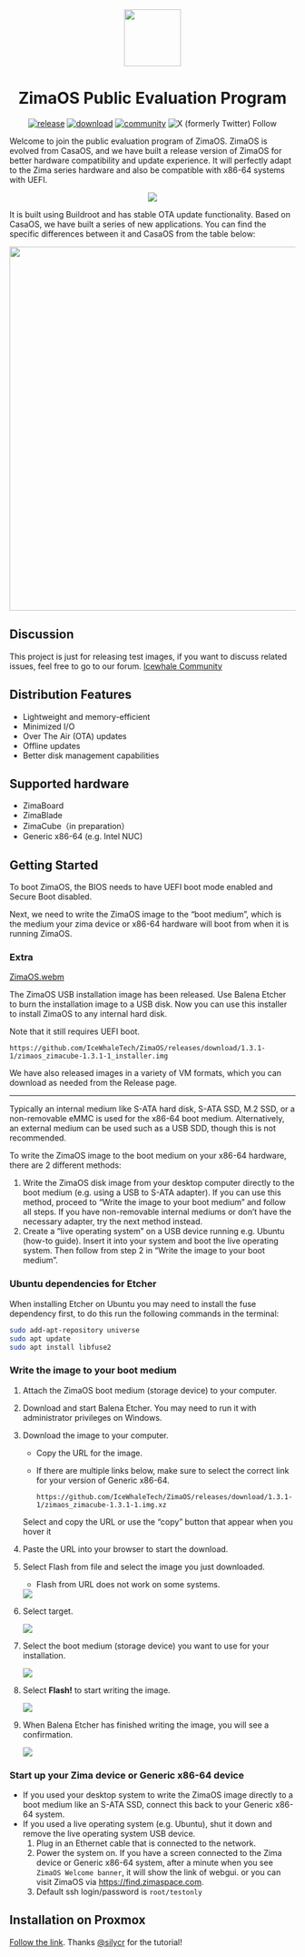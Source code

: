 
[release]: https://github.com/IceWhaleTech/zimaos-rauc/releases
[release-badge]: https://img.shields.io/github/v/release/IceWhaleTech/zimaos-rauc?include_prereleases&style=flat-square
[download]: https://github.com/IceWhaleTech/zimaos-rauc/releases
[download-badge]: https://img.shields.io/github/downloads/IceWhaleTech/zimaos-rauc/total?style=flat-square
[community]: https://icewhale.community/t/welcome-to-the-zimaos-open-beta-program/295
[community-badge]: https://img.shields.io/badge/Contact-community-blue?style=flat-square

<div align="center">
<img src="./assets/20241126-153324.png" width="100">

# ZimaOS Public Evaluation Program
[![release][release-badge]][release]
[![download][download-badge]][download]
[![community][community-badge]][community]
![X (formerly Twitter) Follow](https://img.shields.io/twitter/follow/ZimaSpace?style=flat-square&logo=X&labelColor=555&color=555&link=http%3A%2F%2Fbit.ly%2F3J3P03Q)
</div>

Welcome to join the public evaluation program of ZimaOS. ZimaOS is evolved from CasaOS, and we have built a release version of ZimaOS for better hardware compatibility and update experience. It will perfectly adapt to the Zima series hardware and also be compatible with x86-64 systems with UEFI.
<div align="center">
   <img src="./assets/20250402-150016.png" >
</div>

It is built using Buildroot and has stable OTA update functionality. Based on CasaOS, we have built a series of new applications. You can find the specific differences between it and CasaOS from the table below:
<div align="center">
   <img src="./assets/20241126-144801.jpeg" width="640" >
</div>

## Discussion

This project is just for releasing test images, if you want to discuss related issues, feel free to go to our forum.
[Icewhale Community](https://icewhale.community/t/welcome-to-the-zimaos-open-beta-program/295) 

## Distribution Features

- Lightweight and memory-efficient
- Minimized I/O
- Over The Air (OTA) updates
- Offline updates
- Better disk management capabilities

## Supported hardware

- ZimaBoard
- ZimaBlade
- ZimaCube（in preparation）
- Generic x86-64 (e.g. Intel NUC)

## Getting Started

To boot ZimaOS, the BIOS needs to have UEFI boot mode enabled and Secure Boot disabled.

Next, we need to write the ZimaOS image to the “boot medium”, which is the medium your zima device or x86-64 hardware will boot from when it is running ZimaOS.

### Extra
[ZimaOS.webm](https://github.com/user-attachments/assets/cb81bf93-a89b-46a8-afc6-056efb5483e3)

The ZimaOS USB installation image has been released. Use Balena Etcher to burn the installation image to a USB disk. Now you can use this installer to install ZimaOS to any internal hard disk.

Note that it still requires UEFI boot.
```text
https://github.com/IceWhaleTech/ZimaOS/releases/download/1.3.1-1/zimaos_zimacube-1.3.1-1_installer.img
```
We have also released images in a variety of VM formats, which you can download as needed from the Release page.

---

Typically an internal medium like S-ATA hard disk, S-ATA SSD, M.2 SSD, or a non-removable eMMC is used for the x86-64 boot medium. Alternatively, an external medium can be used such as a USB SDD, though this is not recommended.

To write the ZimaOS image to the boot medium on your x86-64 hardware, there are 2 different methods:

1. Write the ZimaOS disk image from your desktop computer directly to the boot medium (e.g. using a USB to S-ATA adapter). If you can use this method, proceed to “Write the image to your boot medium” and follow all steps. If you have non-removable internal mediums or don’t have the necessary adapter, try the next method instead.
2. Create a “live operating system” on a USB device running e.g. Ubuntu (how-to guide). Insert it into your system and boot the live operating system. Then follow from step 2 in “Write the image to your boot medium”.

### Ubuntu dependencies for Etcher

When installing Etcher on Ubuntu you may need to install the fuse dependency first, to do this run the following commands in the terminal:

```bash
sudo add-apt-repository universe
sudo apt update
sudo apt install libfuse2
```

### Write the image to your boot medium

1. Attach the ZimaOS boot medium (storage device) to your computer.
2. Download and start Balena Etcher. You may need to run it with administrator privileges on Windows.
3. Download the image to your computer.

   - Copy the URL for the image.
   - If there are multiple links below, make sure to select the correct link for your version of Generic x86-64.

     ```text
     https://github.com/IceWhaleTech/ZimaOS/releases/download/1.3.1-1/zimaos_zimacube-1.3.1-1.img.xz
     ```

   Select and copy the URL or use the “copy” button that appear when you hover it

4. Paste the URL into your browser to start the download.
5. Select Flash from file and select the image you just downloaded.

   - Flash from URL does not work on some systems.

    <img src="./assets/etcher_1.png" >

6. Select target.

    <img src="./assets/etcher_2.png" >

7. Select the boot medium (storage device) you want to use for your installation.

    <img src="./assets/etcher_3.png" >

8. Select **Flash!** to start writing the image.

    <img src="./assets/etcher_4.png" >

9. When Balena Etcher has finished writing the image, you will see a confirmation.

    <img src="./assets/etcher_5.png" >

### Start up your Zima device or Generic x86-64 device

- If you used your desktop system to write the ZimaOS image directly to a boot medium like an S-ATA SSD, connect this back to your Generic x86-64 system.
- If you used a live operating system (e.g. Ubuntu), shut it down and remove the live operating system USB device.
  1. Plug in an Ethernet cable that is connected to the network.
  2. Power the system on. If you have a screen connected to the Zima device or Generic x86-64 system, after a minute when you see `ZimaOS Welcome banner`, it will show the link of webgui. or you can visit ZimaOS via https://find.zimaspace.com.
  3. Default ssh login/password is `root/testonly`

## Installation on Proxmox

[Follow the link](https://github.com/IceWhaleTech/zimaos-rauc/issues/5).  Thanks [@silycr](https://github.com/silycr) for the tutorial!
